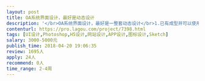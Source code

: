 ```yaml
---                
layout: post       
title: OA系统界面设计，最好是动态设计           
description: '</br>OA系统界面设计，最好是一整套动态设计</br>1.已有成型并可以使用的系统，需要做界面的美化</br>2.最好是可以做前端设计</br>'     
contenturl: https://pro.lagou.com/project/7398.html      
tags: [UI设计,Photoshop,H5设计,网站设计,APP设计,图标设计,Sketch]            
salary: 3000-5000元          
publish_time: 2018-04-20 19:06:35         
review: 1695人                   
apply: 24人                   
recommend: 0人                   
time_range: 2-4周              
---                 
```

